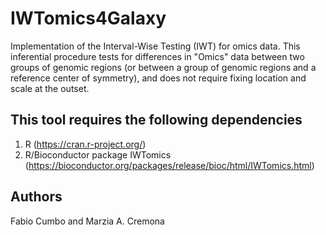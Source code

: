 # IWTomics4Galaxy

Implementation of the Interval-Wise Testing (IWT) for omics data. This inferential procedure tests for differences in "Omics" data between two groups of genomic regions (or between a group of genomic regions and a reference center of symmetry), and does not require fixing location and scale at the outset.

## This tool requires the following dependencies
1. R (https://cran.r-project.org/)
2. R/Bioconductor package IWTomics (https://bioconductor.org/packages/release/bioc/html/IWTomics.html)

## Authors
Fabio Cumbo and Marzia A. Cremona

